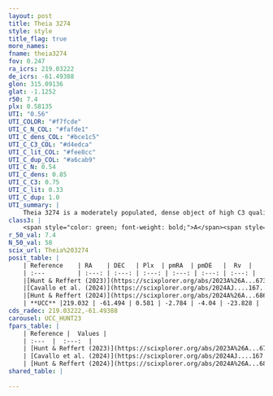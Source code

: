 ```yaml
---
layout: post
title: Theia 3274
style: style
title_flag: true
more_names: 
fname: theia3274
fov: 0.247
ra_icrs: 219.03222
de_icrs: -61.49388
glon: 315.09136
glat: -1.1252
r50: 7.4
plx: 0.58135
UTI: "0.56"
UTI_COLOR: "#f7fcde"
UTI_C_N_COL: "#fafde1"
UTI_C_dens_COL: "#bce1c5"
UTI_C_C3_COL: "#d4edca"
UTI_C_lit_COL: "#fee8cc"
UTI_C_dup_COL: "#a6cab9"
UTI_C_N: 0.54
UTI_C_dens: 0.85
UTI_C_C3: 0.75
UTI_C_lit: 0.33
UTI_C_dup: 1.0
UTI_summary: |
    Theia 3274 is a moderately populated, dense object of high C3 quality. It was recently reported in the literature.
class3: |
    <span style="color: green; font-weight: bold;">A</span><span style="color: #FFC300; font-weight: bold;">B</span>
r_50_val: 7.4
N_50_val: 58
scix_url: Theia%203274
posit_table: |
    | Reference    | RA    | DEC   | Plx  | pmRA  | pmDE   |  Rv  |
    | :---         | :---: | :---: | :---: | :---: | :---: | :---: |
    |[Hunt & Reffert (2023)](https://scixplorer.org/abs/2023A%26A...673A.114H) | 219.11 | -61.475 | 0.562 | -2.813 | -4.033 | -21.95 |
    |[Cavallo et al. (2024)](https://scixplorer.org/abs/2024AJ....167...12C) | 218.933 | -61.517 | 0.565 | -- | -- | -- |
    |[Hunt & Reffert (2024)](https://scixplorer.org/abs/2024A%26A...686A..42H) | 219.11 | -61.475 | 0.562 | -2.813 | -4.033 | -21.95 |
    | **UCC** |219.032 | -61.494 | 0.581 | -2.784 | -4.04 | -23.828 | 
cds_radec: 219.03222,-61.49388
carousel: UCC_HUNT23
fpars_table: |
    | Reference |  Values |
    | :---  |  :---:  |
    | [Hunt & Reffert (2023)](https://scixplorer.org/abs/2023A%26A...673A.114H) | `AV50=1.402, diffAV50=1.916, MOD50=11.056, logAge50=8.38` |
    | [Cavallo et al. (2024)](https://scixplorer.org/abs/2024AJ....167...12C) | `AV50=1.4, dMod50=10.82, logAge50=8.55, [Fe/H]50=0.23` |
    | [Hunt & Reffert (2024)](https://scixplorer.org/abs/2024A%26A...686A..42H) | `MassJ=340.036` |
shared_table: |
    
---
```

